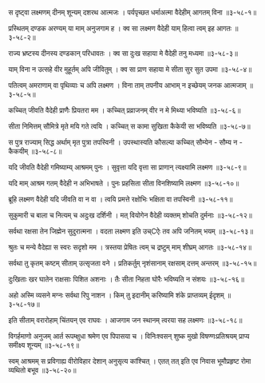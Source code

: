 स दृष्ट्वा लक्ष्मणम् दीनम् शून्यम् दशरथ आत्मजः ।
पर्यपृच्छत धर्माअत्मा वैदेहीम् आगतम् विना ॥३-५८-१॥

प्रस्थितम् दण्डक अरण्यम् या माम् अनुजगाम ह ।
क्व सा लक्ष्मण वैदेही याम् हित्वा त्वम् इह आगतः ॥३-५८-२॥

राज्य भ्रष्टस्य दीनस्य दण्डकान् परिधावतः ।
क्व सा दुःख सहाया मे वैदेही तनु मध्यमा ॥३-५८-३॥

याम् विना न उत्सहे वीर मुहूर्तम् अपि जीवितुम् ।
क्व सा प्राण सहाया मे सीता सुर सुत उपमा ॥३-५८-४॥

पतित्वम् अमराणाम् वा पृथिव्याः च अपि लक्ष्मण ।
विना ताम् तपनीय आभाम् न इच्छेयम् जनक आत्मजाम् ॥३-५८-५॥

कच्चित् जीवति वैदेही प्राणैः प्रियतरा मम ।
कच्चित् प्रव्राजनम् वीर न मे मिथ्या भविष्यति ॥३-५८-६॥

सीता निमित्तम् सौमित्रे मृते मयि गते त्वयि ।
कच्चित् स कामा सुखिता कैकेयी सा भविष्यति ॥३-५८-७॥

स पुत्र राज्याम् सिद्ध अर्थाम् मृत पुत्रा तपस्विनी ।
उपस्थास्यति कौसल्या कच्चित् सौम्येन - सौम्य न - कैकयीम् ॥३-५८-८॥

यदि जीवति वैदेही गमिष्याम्य् आश्रमम् पुनः ।
सुवृत्ता यदि वृत्ता सा प्राणान् त्यक्ष्यामि लक्ष्मण ॥३-५८-९॥

यदि माम् आश्रम गतम् वैदेही न अभिभाषते ।
पुनः प्रहसिता सीता विनशिष्यामि लक्ष्मण ॥३-५८-१०॥

ब्रूहि लक्ष्मण वैदेही यदि जीवति वा न वा ।
त्वयि प्रमत्ते रक्षोभिः भक्षिता वा तपस्विनी ॥३-५८-११॥

सुकुमारी च बाला च नित्यम् च अदुःख दर्शिनी ।
मत् वियोगेन वैदेही व्यक्तम् शोचति दुर्मनाः ॥३-५८-१२॥

सर्वथा रक्षसा तेन जिह्मेन सुदुरात्मना ।
वदता लक्ष्मण इति उच्Cऐः तव अपि जनितम् भयम् ॥३-५८-१३॥

श्रुतः च मन्ये वैदेह्या स स्वरः सदृशो मम ।
त्रस्तया प्रेषितः त्वम् च द्रष्टुम् माम् शीघ्रम् आगतः ॥३-५८-१४॥

सर्वथा तु कृतम् कष्टम् सीताम् उत्सृजता वने ।
प्रतिकर्तुम् नृशंसानाम् रक्षसाम् दत्तम् अन्तरम् ॥३-५८-१५॥

दुःखिताः खर घातेन राक्षसाः पिशित अशनाः ।
तैः सीता निहता घोरैः भविष्यति न संशयः ॥३-५८-१६॥

अहो अस्मि व्यसने मग्नः सर्वथा रिपु नाशन ।
किम् तु इदानीम् करिष्यामि शंके प्राप्तव्यम् ईदृशम् ॥३-५८-१७॥

इति सीताम् वरारोहाम् चिंतयन् एव राघवः ।
आजगाम जन स्थानम् त्वरया सह लक्ष्मणः ॥३-५८-१८॥

विगर्हमाणो अनुजम् आर्त रूपम्क्षुधा श्रमेण एव पिपासया च ।
विनिःश्वसन् शुष्क मुखो विषण्णःप्रतिश्रयम् प्राप्य समीक्ष्य शून्यम् ॥३-५८-१९॥

स्वम् आश्रमम् स प्रविगाह्य वीरोविहार देशान् अनुसृत्य कांश्चित् ।
एतत् तत् इति एव निवास भूमौप्रहृष्ट रोमा व्यथितो बभूव ॥३-५८-२०॥

